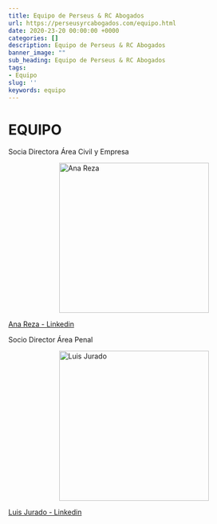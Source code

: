 ```yaml
---
title: Equipo de Perseus & RC Abogados
url: https://perseusyrcabogados.com/equipo.html
date: 2020-23-20 00:00:00 +0000
categories: []
description: Equipo de Perseus & RC Abogados
banner_image: ""
sub_heading: Equipo de Perseus & RC Abogados
tags:
- Equipo
slug: ''
keywords: equipo
---
```


<h1>EQUIPO</h1>
<div id="equipo">
    <div id="ana">
        <p class="cargo">Socia Directora Área Civil y Empresa</p>
        <img src="https://user-images.githubusercontent.com/63341181/84498230-81cae200-acb0-11ea-852f-a325640dc051.jpg" title="Ana Reza" alt="Ana Reza" width="300" height="300" style="margin: 0 auto; display: block;"/>
        <p><a href="https://www.linkedin.com/in/ana-m%AA-reza-corti%F1as-72107570/" title="Ana Reza - Linkedin">Ana Reza - Linkedin</a></p>
    </div>
    <div id="luis">
        <p class="cargo">Socio Director Área Penal</p>
        <img src="https://user-images.githubusercontent.com/63341181/84498586-395ff400-acb1-11ea-9709-0c3801825aa1.jpg" title="Luis Jurado" alt="Luis Jurado" width="300" height="300" style="margin: 0 auto; display: block;"/>
        <p><a href="https://www.linkedin.com/in/luisjuradocano/">Luis Jurado - Linkedin</a></p>
    </div>
</div>

